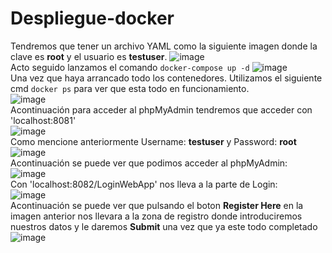 # Despliegue-docker  
Tendremos que tener un archivo YAML como la siguiente imagen donde la clave es **root** y el usuario es **testuser**.
![image](https://user-images.githubusercontent.com/91737963/173252339-3bb16ba2-1162-4ca0-a392-5ca579e7ca21.png)  
Acto seguido lanzamos el comando <code>docker-compose up -d</code>
![image](https://user-images.githubusercontent.com/91737963/173250724-3335f36c-1c82-4266-bdbd-c44315e0a2b9.png)  
Una vez que haya arrancado todo los contenedores. Utilizamos el siguiente cmd <code>docker ps</code> para ver que esta todo en funcionamiento.  
![image](https://user-images.githubusercontent.com/91737963/173250748-e5dabcac-db9b-4652-b83a-8b0282c9d5e4.png)  
Acontinuación para acceder al phpMyAdmin tendremos que acceder con 'localhost:8081'  
![image](https://user-images.githubusercontent.com/91737963/173251239-7c4cb39f-b751-4cb7-a5a7-3ba109a585fb.png)  
Como mencione anteriormente Username: **testuser** y Password: **root**
![image](https://user-images.githubusercontent.com/91737963/173251936-b29b56d8-58ea-47e1-93a7-cdb0cac11a3c.png)  
Acontinuación se puede ver que podimos acceder al phpMyAdmin:  
![image](https://user-images.githubusercontent.com/91737963/173252075-d3a6698c-9ccc-4259-a92d-b16b867ee855.png)  
Con 'localhost:8082/LoginWebApp' nos lleva a la parte de Login:  
![image](https://user-images.githubusercontent.com/91737963/173251629-84b39fe2-5a04-4cd3-bc13-ca00a4a301c4.png)  
Acontinuación se puede ver que pulsando el boton **Register Here** en la imagen anterior nos llevara a la zona de registro donde introduciremos nuestros datos y le daremos **Submit** una vez que ya este todo completado  
![image](https://user-images.githubusercontent.com/91737963/173251660-e5208301-7adf-41a4-af99-426aa1b2156a.png)


